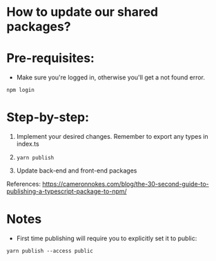 # How to update our shared packages?

# Pre-requisites:

- Make sure you're logged in, otherwise you'll get a not found error.

`npm login`

# Step-by-step:

1. Implement your desired changes. Remember to export any types in index.ts

2. `yarn publish`

3. Update back-end and front-end packages

References: https://cameronnokes.com/blog/the-30-second-guide-to-publishing-a-typescript-package-to-npm/

# Notes

- First time publishing will require you to explicitly set it to public:

```
yarn publish --access public
```
